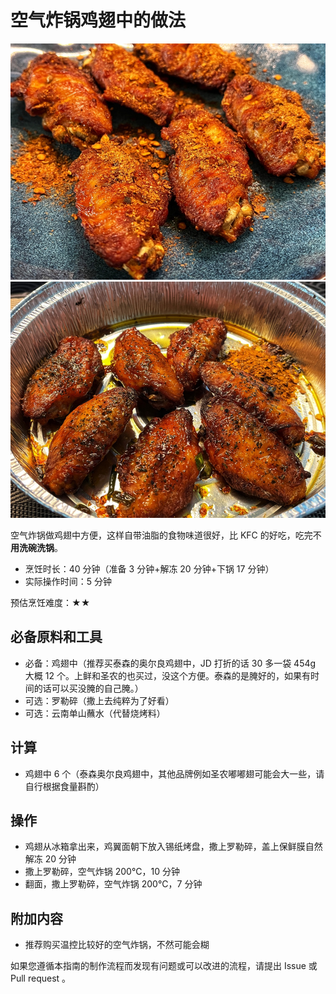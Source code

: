 # 空气炸锅鸡翅中的做法

![鸡翅中](./鸡翅中_0.jpg)
![鸡翅中](./鸡翅中_1.jpg)

空气炸锅做鸡翅中方便，这样自带油脂的食物味道很好，比 KFC 的好吃，吃完不**用洗碗洗锅**。

- 烹饪时长：40 分钟（准备 3 分钟+解冻 20 分钟+下锅 17 分钟）
- 实际操作时间：5 分钟

预估烹饪难度：★★

## 必备原料和工具

- 必备：鸡翅中（推荐买泰森的奥尔良鸡翅中，JD 打折的话 30 多一袋 454g 大概 12 个。上鲜和圣农的也买过，没这个方便。泰森的是腌好的，如果有时间的话可以买没腌的自己腌。）
- 可选：罗勒碎（撒上去纯粹为了好看）
- 可选：云南单山蘸水（代替烧烤料）

## 计算

- 鸡翅中 6 个（泰森奥尔良鸡翅中，其他品牌例如圣农嘟嘟翅可能会大一些，请自行根据食量斟酌）

## 操作

- 鸡翅从冰箱拿出来，鸡翼面朝下放入锡纸烤盘，撒上罗勒碎，盖上保鲜膜自然解冻 20 分钟
- 撒上罗勒碎，空气炸锅 200°C，10 分钟
- 翻面，撒上罗勒碎，空气炸锅 200°C，7 分钟

## 附加内容

- 推荐购买温控比较好的空气炸锅，不然可能会糊

如果您遵循本指南的制作流程而发现有问题或可以改进的流程，请提出 Issue 或 Pull request 。
